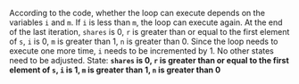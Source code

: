 According to the code, whether the loop can execute depends on the variables `i` and `m`. If `i` is less than `m`, the loop can execute again. At the end of the last iteration, `shares` is 0, `r` is greater than or equal to the first element of `s`, `i` is 0, `m` is greater than 1, `n` is greater than 0. Since the loop needs to execute one more time, `i` needs to be incremented by 1. No other states need to be adjusted.
State: **`shares` is 0, `r` is greater than or equal to the first element of `s`, `i` is 1, `m` is greater than 1, `n` is greater than 0**